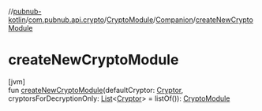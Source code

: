 //[pubnub-kotlin](../../../../index.md)/[com.pubnub.api.crypto](../../index.md)/[CryptoModule](../index.md)/[Companion](index.md)/[createNewCryptoModule](create-new-crypto-module.md)

# createNewCryptoModule

[jvm]\
fun [createNewCryptoModule](create-new-crypto-module.md)(defaultCryptor: [Cryptor](../../../com.pubnub.api.crypto.cryptor/-cryptor/index.md), cryptorsForDecryptionOnly: [List](https://kotlinlang.org/api/latest/jvm/stdlib/kotlin.collections/-list/index.html)&lt;[Cryptor](../../../com.pubnub.api.crypto.cryptor/-cryptor/index.md)&gt; = listOf()): [CryptoModule](../index.md)
